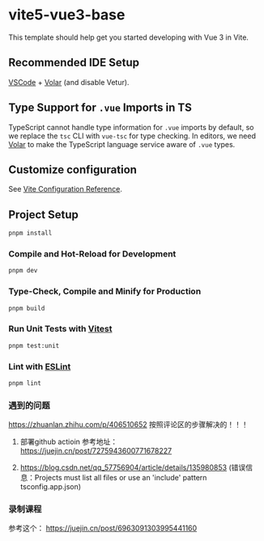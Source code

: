 # vite5-vue3-base

This template should help get you started developing with Vue 3 in Vite.

## Recommended IDE Setup

[VSCode](https://code.visualstudio.com/) + [Volar](https://marketplace.visualstudio.com/items?itemName=Vue.volar) (and disable Vetur).

## Type Support for `.vue` Imports in TS

TypeScript cannot handle type information for `.vue` imports by default, so we replace the `tsc` CLI with `vue-tsc` for type checking. In editors, we need [Volar](https://marketplace.visualstudio.com/items?itemName=Vue.volar) to make the TypeScript language service aware of `.vue` types.

## Customize configuration

See [Vite Configuration Reference](https://vitejs.dev/config/).

## Project Setup

```sh
pnpm install
```

### Compile and Hot-Reload for Development

```sh
pnpm dev
```

### Type-Check, Compile and Minify for Production

```sh
pnpm build
```

### Run Unit Tests with [Vitest](https://vitest.dev/)

```sh
pnpm test:unit
```

### Lint with [ESLint](https://eslint.org/)

```sh
pnpm lint
```

### 遇到的问题
https://zhuanlan.zhihu.com/p/406510652
按照评论区的步骤解决的！！！

1. 部署github actioin 参考地址：https://juejin.cn/post/7275943600771678227

2. https://blog.csdn.net/qq_57756904/article/details/135980853  (错误信息：Projects must list all files or use an 'include' pattern tsconfig.app.json)



### 录制课程
参考这个：
https://juejin.cn/post/6963091303995441160  